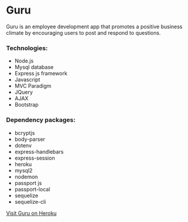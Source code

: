 # Guru

Guru is an employee development app that promotes a positive business climate by encouraging users to post and respond to questions.

### Technologies:
* Node.js
* Mysql database
* Express js framework
* Javascript 
* MVC Paradigm
* JQuery
* AJAX
* Bootstrap

### Dependency packages:
* bcryptjs
* body-parser
* dotenv  
* express-handlebars
* express-session
* heroku
* mysql2
* nodemon
* passport js
* passport-local
* sequelize
* sequelize-cli

[Visit Guru on Heroku](https://warm-chamber-35073.herokuapp.com/)

